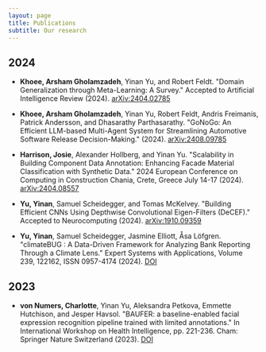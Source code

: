 ```yaml
---
layout: page
title: Publications
subtitle: Our research
---
```



## 2024

- **Khoee, Arsham Gholamzadeh**, Yinan Yu, and Robert Feldt. "Domain Generalization through Meta-Learning: A Survey." Accepted to Artificial Intelligence Review (2024). [arXiv:2404.02785](arXiv:2404.02785) 

- **Khoee, Arsham Gholamzadeh**, Yinan Yu, Robert Feldt, Andris Freimanis, Patrick Andersson, and Dhasarathy Parthasarathy. "GoNoGo: An Efficient LLM-based Multi-Agent System for Streamlining Automotive Software Release Decision-Making." (2024). [arXiv:2408.09785](arXiv:2408.09785) 

- **Harrison, Josie**, Alexander Hollberg, and Yinan Yu. "Scalability in Building Component Data Annotation: Enhancing Facade Material Classification with Synthetic Data." 2024 European Conference on Computing in Construction Chania, Crete, Greece July 14-17 (2024). [arXiv:2404.08557](arXiv:2404.08557) 

- **Yu, Yinan**, Samuel Scheidegger, and Tomas McKelvey. "Building Efficient CNNs Using Depthwise Convolutional Eigen-Filters (DeCEF)." Accepted to Neurocomputing (2024). [arXiv:1910.09359](arXiv:1910.09359) 

- **Yu, Yinan**, Samuel Scheidegger, Jasmine Elliott, Åsa Löfgren. "climateBUG : A Data-Driven Framework for Analyzing Bank Reporting Through a Climate Lens." Expert Systems with Applications,
Volume 239, 122162, ISSN 0957-4174 (2024). [DOI](https://doi.org/10.1016/j.eswa.2023.122162)


## 2023
- **von Numers, Charlotte**, Yinan Yu, Aleksandra Petkova, Emmette Hutchison, and Jesper Havsol. "BAUFER: a baseline-enabled facial expression recognition pipeline trained with limited annotations." In International Workshop on Health Intelligence, pp. 221-236. Cham: Springer Nature Switzerland (2023). [DOI](https://doi.org/10.1007/978-3-031-36938-4_17)

